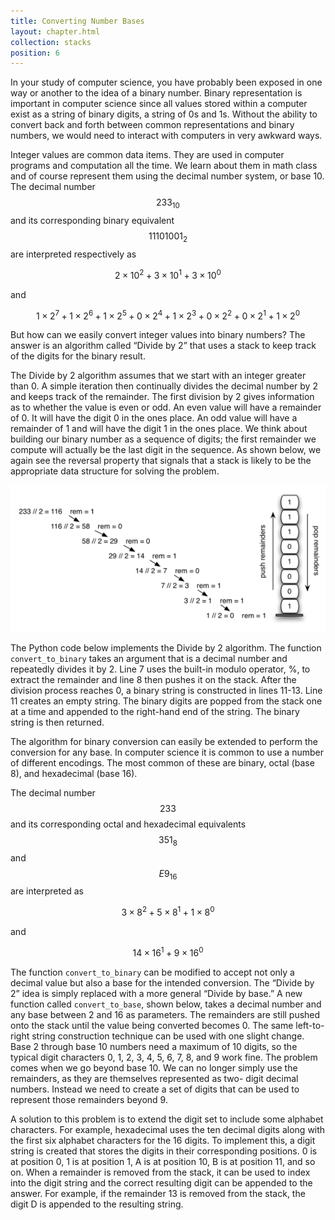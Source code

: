 ```yaml
---
title: Converting Number Bases
layout: chapter.html
collection: stacks
position: 6
---
```


In your study of computer science, you have probably been exposed in one
way or another to the idea of a binary number. Binary representation is
important in computer science since all values stored within a computer
exist as a string of binary digits, a string of 0s and 1s. Without the
ability to convert back and forth between common representations and
binary numbers, we would need to interact with computers in very awkward
ways.

Integer values are common data items. They are used in computer programs
and computation all the time. We learn about them in math class and of
course represent them using the decimal number system, or base 10. The
decimal number $$233_{10}$$ and its corresponding binary equivalent
$$11101001_2$$ are interpreted respectively as

$$2\times10^{2} + 3\times10^{1} + 3\times10^{0}$$

and

$$1\times2^{7} + 1\times2^{6} + 1\times2^{5} + 0\times2^{4} + 1\times2^{3} + 0\times2^{2} + 0\times2^{1} + 1\times2^{0}$$

But how can we easily convert integer values into binary numbers? The
answer is an algorithm called “Divide by 2” that uses a stack to keep
track of the digits for the binary result.

The Divide by 2 algorithm assumes that we start with an integer greater
than 0. A simple iteration then continually divides the decimal number
by 2 and keeps track of the remainder. The first division by 2 gives
information as to whether the value is even or odd. An even value will
have a remainder of 0. It will have the digit 0 in the ones place. An
odd value will have a remainder of 1 and will have the digit 1 in the
ones place. We think about building our binary number as a sequence of
digits; the first remainder we compute will actually be the last digit
in the sequence. As shown below, we again see the reversal property that
signals that a stack is likely to be the appropriate data structure for
solving the problem.

![Decimal-to-binary conversion](figures/decimal-to-binary.png)

The Python code below implements the Divide by 2 algorithm. The function
`convert_to_binary` takes an argument that is a decimal number and
repeatedly divides it by 2. Line 7 uses the built-in modulo operator, %,
to extract the remainder and line 8 then pushes it on the stack. After
the division process reaches 0, a binary string is constructed in lines
11-13. Line 11 creates an empty string. The binary digits are popped
from the stack one at a time and appended to the right-hand end of the
string. The binary string is then returned.

<!-- litpy stacks/binary_conversion.py -->

The algorithm for binary conversion can easily be extended to perform
the conversion for any base. In computer science it is common to use a
number of different encodings. The most common of these are binary,
octal (base 8), and hexadecimal (base 16).

The decimal number $$233$$ and its corresponding octal and hexadecimal
equivalents $$351_{8}$$ and $$E9_{16}$$ are interpreted as

$$3\times8^{2} + 5\times8^{1} + 1\times8^{0}$$

and

$$14\times16^{1} + 9\times16^{0}$$

The function `convert_to_binary` can be modified to accept not only a
decimal value but also a base for the intended conversion. The “Divide
by 2” idea is simply replaced with a more general “Divide by base.” A
new function called `convert_to_base`, shown below, takes a decimal
number and any base between 2 and 16 as parameters. The remainders are
still pushed onto the stack until the value being converted becomes 0.
The same left-to-right string construction technique can be used with
one slight change. Base 2 through base 10 numbers need a maximum of 10
digits, so the typical digit characters 0, 1, 2, 3, 4, 5, 6, 7, 8, and 9
work fine. The problem comes when we go beyond base 10. We can no longer
simply use the remainders, as they are themselves represented as two-
digit decimal numbers. Instead we need to create a set of digits that
can be used to represent those remainders beyond 9.

<!-- litpy stacks/base_conversion.py -->

A solution to this problem is to extend the digit set to include some
alphabet characters. For example, hexadecimal uses the ten decimal
digits along with the first six alphabet characters for the 16 digits.
To implement this, a digit string is created that stores the digits in
their corresponding positions. 0 is at position 0, 1 is at position 1, A
is at position 10, B is at position 11, and so on. When a remainder is
removed from the stack, it can be used to index into the digit string
and the correct resulting digit can be appended to the answer. For
example, if the remainder 13 is removed from the stack, the digit D is
appended to the resulting string.

